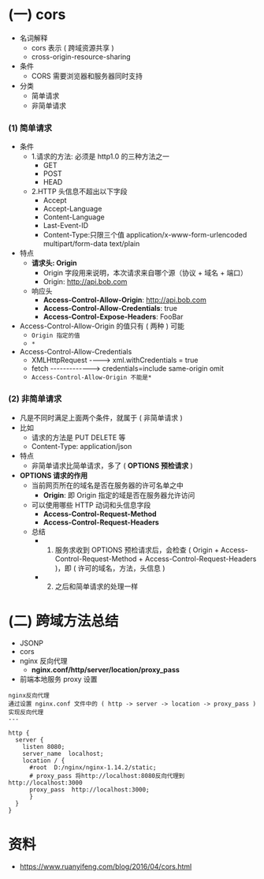 # (一) cors

- 名词解释
  - cors 表示 ( 跨域资源共享 )
  - cross-origin-resource-sharing
- 条件
  - CORS 需要浏览器和服务器同时支持
- 分类
  - 简单请求
  - 非简单请求

### (1) 简单请求

- 条件
  - 1.请求的方法: 必须是 http1.0 的三种方法之一
    - GET
    - POST
    - HEAD
  - 2.HTTP 头信息不超出以下字段
    - Accept
    - Accept-Language
    - Content-Language
    - Last-Event-ID
    - Content-Type:只限三个值 application/x-www-form-urlencoded multipart/form-data text/plain
- 特点
  - **请求头: Origin**
    - Origin 字段用来说明，本次请求来自哪个源（协议 + 域名 + 端口）
    - Origin: http://api.bob.com
  - 响应头
    - **Access-Control-Allow-Origin**: http://api.bob.com
    - **Access-Control-Allow-Credentials**: true
    - **Access-Control-Expose-Headers**: FooBar
- Access-Control-Allow-Origin 的值只有 ( 两种 ) 可能
  - `Origin 指定的值`
  - `*`
- Access-Control-Allow-Credentials
  - XMLHttpRequest ----> xml.withCredentials = true
  - fetch -------------> credentials=include same-origin omit
  - `Access-Control-Allow-Origin 不能是*`

### (2) 非简单请求

- 凡是不同时满足上面两个条件，就属于 ( 非简单请求 )
- 比如
  - 请求的方法是 PUT DELETE 等
  - Content-Type: application/json
- 特点
  - 非简单请求比简单请求，多了 ( **OPTIONS 预检请求** )
- **OPTIONS 请求的作用**
  - 当前网页所在的域名是否在服务器的许可名单之中
    - **Origin**: 即 Origin 指定的域是否在服务器允许访问
  - 可以使用哪些 HTTP 动词和头信息字段
    - **Access-Control-Request-Method**
    - **Access-Control-Request-Headers**
  - 总结
    - 1. 服务求收到 OPTIONS 预检请求后，会检查 ( Origin + Access-Control-Request-Method + Access-Control-Request-Headers )，即 ( 许可的域名，方法，头信息 )
    - 2. 之后和简单请求的处理一样

# (二) 跨域方法总结

- JSONP
- cors
- nginx 反向代理
  - **nginx.conf/http/server/location/proxy_pass**
- 前端本地服务 proxy 设置

```
nginx反向代理
通过设置 nginx.conf 文件中的 ( http -> server -> location -> proxy_pass ) 实现反向代理
---

http {
  server {
    listen 8080;
    server_name  localhost;
    location / {
      #root  D:/nginx/nginx-1.14.2/static;
      # proxy_pass 将http://localhost:8080反向代理到http://localhost:3000
      proxy_pass  http://localhost:3000;
      }
  }
}
```

# 资料

- https://www.ruanyifeng.com/blog/2016/04/cors.html
